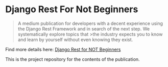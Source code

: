 # Django Rest For Not Beginners

> A medium publication for developers with a decent experience using the Django Rest Framework and in search of the next step. We systematically explore topics that >the industry expects you to know and learn by yourself without even knowing they exist.

Find more details here: [Django Rest for NOT Beginners](https://medium.com/django-rest-for-not-beginners)

This is the project repository for the contents of the publication.
